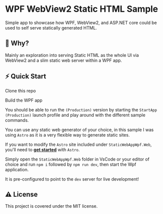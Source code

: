 # WPF WebView2 Static HTML Sample

Simple app to showcase how WPF, WebView2, and ASP.NET core could be used to self serve statically generated HTML. 

## 🔎 Why?
Mainly an exploration into serving Static HTML as the whole UI via WebView2 and a slim static web server within a WPF app. 

## ⚡️ Quick Start
Clone this repo

Build the WPF app

You should be able to run the `(Production)` version by starting the `StartApp (Production)` launch profile and play around with the different sample commands. 

You can use any static web generator of your choice, in this sample I was using `Astro` as it is a very flexible way to generate static sites. 

If you want to modify the `Astro` site included under `StaticWebAppWpf.Web`, you'll need to [**get started**](https://docs.astro.build/en/getting-started/) with `Astro`. 

Simply open the `StaticWebAppWpf.Web` folder in VsCode or your editor of choice and run `npm i` followed by `npm run dev`, then start the Wpf application. 

It is pre-configured to point to the `dev` server for live development!

## ⚠️ License
This project is covered under the MIT license. 